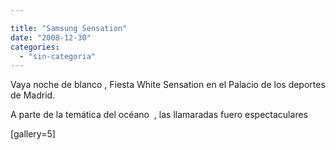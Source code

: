 ```yaml
---

title: "Samsung Sensation"
date: "2008-12-30"
categories: 
  - "sin-categoria"
---
```


Vaya noche de blanco , Fiesta White Sensation en el Palacio de los deportes de Madrid.

A parte de la temática del océano  , las llamaradas fuero espectaculares

\[gallery=5\]

